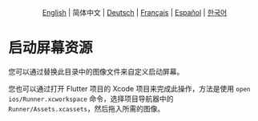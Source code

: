 <p align="center">
  <a href="README.md">English</a> |
  <span>简体中文</span> |
  <a href="README.de-DE.md">Deutsch</a> |
  <a href="README.fr-FR.md">Français</a> |
  <a href="README.es-ES.md">Español</a> |
  <a href="README.ko-KR.md">한국어</a>
</p>

# 启动屏幕资源

您可以通过替换此目录中的图像文件来自定义启动屏幕。

您也可以通过打开 Flutter 项目的 Xcode 项目来完成此操作，方法是使用 `open ios/Runner.xcworkspace` 命令，选择项目导航器中的 `Runner/Assets.xcassets`，然后拖入所需的图像。